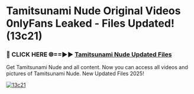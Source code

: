 # Tamitsunami Nude Original Videos 0nlyFans Leaked - Files Updated! (13c21)

<h3>🔴 CLICK HERE 🌐==►► <a href="https://tinyurl.com/y5r63du9" rel="nofollow">Tamitsunami Nude Updated Files</a></h3>

Get Tamitsunami Nude and all content. Now you can access all videos and pictures of Tamitsunami Nude. New Updated Files 2025!

[![13c21](https://i.imgur.com/UVo9nyh.gif)](https://tinyurl.com/y5r63du9)